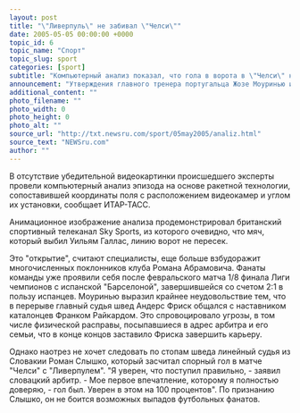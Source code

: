 ```yaml
---
layout: post
title: "\"Ливерпуль\" не забивал \"Челси\""
date: 2005-05-05 00:00:00 +0000
topic_id: 6
topic_name: "Спорт"
topic_slug: sport
categories: [sport]
subtitle: "Компьютерный анализ показал, что гола в ворота в \"Челси\" не было"
announcement: "Утверждения главного тренера португальца Жозе Моуринью и футболистов лондонского клуба \"Челси\" о том, что гол в их ворота в ответном полуфинальном матче Лиги чемпионов по футболу с английским \"Ливерпулем\" засчитан неправильно, получили виртуальное подтверждение."
additional_content: ""
photo_filename: ""
photo_width: 0
photo_height: 0
photo_alt: ""
source_url: "http://txt.newsru.com/sport/05may2005/analiz.html"
source_text: "NEWSru.com"
author: ""
---
```

В отсутствие убедительной видеокартинки происшедшего эксперты провели компьютерный анализ эпизода на основе ракетной технологии, сопоставившей координаты поля с расположением видеокамер и углом их установки, сообщает ИТАР-ТАСС.

Анимационное изображение анализа продемонстрировал британский спортивный телеканал Sky Sports, из которого очевидно, что мяч, который выбил Уильям Галлас, линию ворот не пересек.

Это "открытие", считают специалисты, еще больше взбудоражит многочисленных поклонников клуба Романа Абрамовича. Фанаты команды уже проявили себя после февральского матча 1/8 финала Лиги чемпионов с испанской "Барселоной", завершившейся со счетом 2:1 в пользу испанцев. Моуринью выразил крайнее неудовольствие тем, что в перерыве главный судья швед Андерс Фриск общался с наставником каталонцев Франком Райкардом. Это спровоцировало угрозы, в том числе физической расправы, посыпавшиеся в адрес арбитра и его семьи, что в конце концов заставило Фриска завершить карьеру.

Однако наотрез не хочет следовать по стопам шведа линейный судья из Словакии Роман Слышко, который засчитал спорный гол в матче "Челси" с "Ливерпулем". "Я уверен, что поступил правильно, - заявил словацкий арбитр. - Мое первое впечатление, которому я полностью доверяю, - гол был. Уверен в этом на 100 процентов". По признанию Слышко, он не боится возможных выпадов футбольных фанатов.
